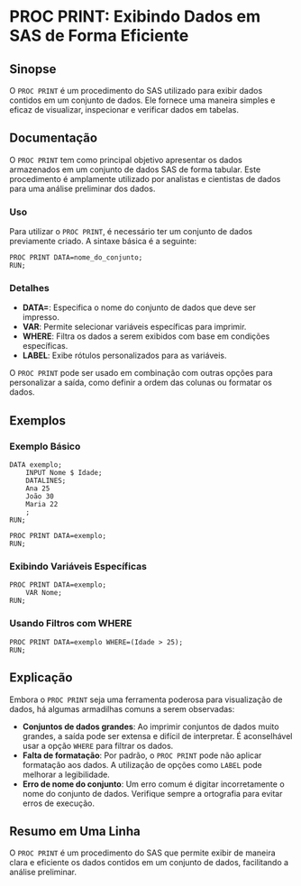 <!--
Meta Description: # PROC PRINT: Exibindo Dados em SAS de Forma Eficiente ## Sinopse O `PROC PRINT` é um procedimento do SAS utilizado para exibir dados contidos em um c...
Meta Keywords: dados, proc, print, para, sas
-->

# PROC PRINT: Exibindo Dados em SAS de Forma Eficiente

## Sinopse
O `PROC PRINT` é um procedimento do SAS utilizado para exibir dados contidos em um conjunto de dados. Ele fornece uma maneira simples e eficaz de visualizar, inspecionar e verificar dados em tabelas.

## Documentação
O `PROC PRINT` tem como principal objetivo apresentar os dados armazenados em um conjunto de dados SAS de forma tabular. Este procedimento é amplamente utilizado por analistas e cientistas de dados para uma análise preliminar dos dados.

### Uso
Para utilizar o `PROC PRINT`, é necessário ter um conjunto de dados previamente criado. A sintaxe básica é a seguinte:

```sas
PROC PRINT DATA=nome_do_conjunto;
RUN;
```

### Detalhes
- **DATA=**: Especifica o nome do conjunto de dados que deve ser impresso.
- **VAR**: Permite selecionar variáveis específicas para imprimir.
- **WHERE**: Filtra os dados a serem exibidos com base em condições específicas.
- **LABEL**: Exibe rótulos personalizados para as variáveis.

O `PROC PRINT` pode ser usado em combinação com outras opções para personalizar a saída, como definir a ordem das colunas ou formatar os dados.

## Exemplos
### Exemplo Básico
```sas
DATA exemplo;
    INPUT Nome $ Idade;
    DATALINES;
    Ana 25
    João 30
    Maria 22
    ;
RUN;

PROC PRINT DATA=exemplo;
RUN;
```

### Exibindo Variáveis Específicas
```sas
PROC PRINT DATA=exemplo;
    VAR Nome;
RUN;
```

### Usando Filtros com WHERE
```sas
PROC PRINT DATA=exemplo WHERE=(Idade > 25);
RUN;
```

## Explicação
Embora o `PROC PRINT` seja uma ferramenta poderosa para visualização de dados, há algumas armadilhas comuns a serem observadas:

- **Conjuntos de dados grandes**: Ao imprimir conjuntos de dados muito grandes, a saída pode ser extensa e difícil de interpretar. É aconselhável usar a opção `WHERE` para filtrar os dados.
- **Falta de formatação**: Por padrão, o `PROC PRINT` pode não aplicar formatação aos dados. A utilização de opções como `LABEL` pode melhorar a legibilidade.
- **Erro de nome do conjunto**: Um erro comum é digitar incorretamente o nome do conjunto de dados. Verifique sempre a ortografia para evitar erros de execução.

## Resumo em Uma Linha
O `PROC PRINT` é um procedimento do SAS que permite exibir de maneira clara e eficiente os dados contidos em um conjunto de dados, facilitando a análise preliminar.